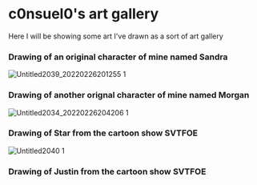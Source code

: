 # c0nsuel0's art gallery
Here I will be showing some art I've drawn as a sort of art gallery


### Drawing of an original character of mine named Sandra
![Untitled2039_20220226201255 1](https://user-images.githubusercontent.com/99862219/155842814-e6eb6a9b-e43c-496a-9cd5-b697f7357e28.png)


### Drawing of another orignal character of mine named Morgan
![Untitled2034_20220226204206 1](https://user-images.githubusercontent.com/99862219/155843750-a7c38edd-32e4-4973-9722-aac6b7260c4c.png)


### Drawing of Star from the cartoon show SVTFOE
![Untitled2040 1](https://user-images.githubusercontent.com/99862219/155843939-b0e1f4b2-aadb-474a-80db-c3e631dbf57f.png)


### Drawing of Justin from the cartoon show SVTFOE
